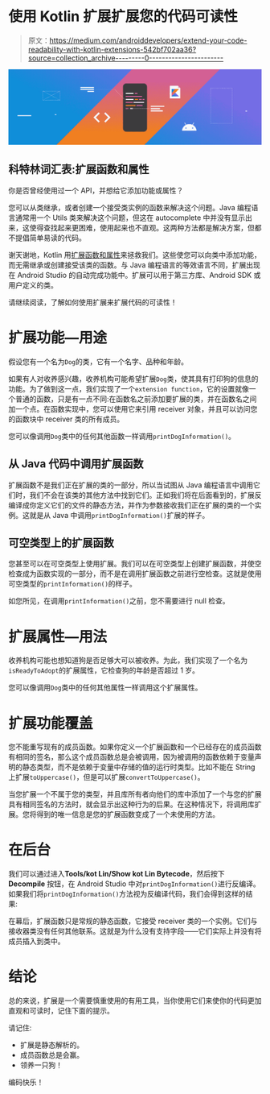 # 使用 Kotlin 扩展扩展您的代码可读性

> 原文：<https://medium.com/androiddevelopers/extend-your-code-readability-with-kotlin-extensions-542bf702aa36?source=collection_archive---------0----------------------->

![](img/f1f064469350b2336414178de85f7e03.png)

## 科特林词汇表:扩展函数和属性

你是否曾经使用过一个 API，并想给它添加功能或属性？

您可以从类继承，或者创建一个接受类实例的函数来解决这个问题。Java 编程语言通常用一个 Utils 类来解决这个问题，但这在 autocomplete 中并没有显示出来，这使得查找起来更困难，使用起来也不直观。这两种方法都是解决方案，但都不提倡简单易读的代码。

谢天谢地，Kotlin 用[扩展函数和属性](https://kotlinlang.org/docs/reference/extensions.html)来拯救我们。这些使您可以向类中添加功能，而无需继承或创建接受该类的函数。与 Java 编程语言的等效语言不同，扩展出现在 Android Studio 的自动完成功能中。扩展可以用于第三方库、Android SDK 或用户定义的类。

请继续阅读，了解如何使用扩展来扩展代码的可读性！

# 扩展功能—用途

假设您有一个名为`Dog`的类，它有一个名字、品种和年龄。

如果有人对收养感兴趣，收养机构可能希望扩展`Dog`类，使其具有打印狗的信息的功能。为了做到这一点，我们实现了一个`extension function`，它的设置就像一个普通的函数，只是有一点不同:在函数名之前添加要扩展的类，并在函数名之间加一个点。在函数实现中，您可以使用它来引用 receiver 对象，并且可以访问您的函数块中 receiver 类的所有成员。

您可以像调用`Dog`类中的任何其他函数一样调用`printDogInformation()`。

## 从 Java 代码中调用扩展函数

扩展函数不是我们正在扩展的类的一部分，所以当试图从 Java 编程语言中调用它们时，我们不会在该类的其他方法中找到它们。正如我们将在后面看到的，扩展反编译成你定义它们的文件的静态方法，并作为参数接收我们正在扩展的类的一个实例。这就是从 Java 中调用`printDogInformation()`扩展的样子。

## 可空类型上的扩展函数

您甚至可以在可空类型上使用扩展。我们可以在可空类型上创建扩展函数，并使空检查成为函数实现的一部分，而不是在调用扩展函数之前进行空检查。这就是使用可空类型的`printInformation()`的样子。

如您所见，在调用`printInformation()`之前，您不需要进行 null 检查。

# 扩展属性—用法

收养机构可能也想知道狗是否足够大可以被收养。为此，我们实现了一个名为`isReadyToAdopt`的扩展属性，它检查狗的年龄是否超过 1 岁。

您可以像调用`Dog`类中的任何其他属性一样调用这个扩展属性。

# 扩展功能覆盖

您不能重写现有的成员函数。如果你定义一个扩展函数和一个已经存在的成员函数有相同的签名，那么这个成员函数总是会被调用，因为被调用的函数依赖于变量声明的静态类型，而不是依赖于变量中存储的值的运行时类型。比如不能在 String 上扩展`toUppercase()`，但是可以扩展`convertToUppercase()`。

当您扩展一个不属于您的类型，并且库所有者向他们的库中添加了一个与您的扩展具有相同签名的方法时，就会显示出这种行为的后果。在这种情况下，将调用库扩展。您将得到的唯一信息是您的扩展函数变成了一个未使用的方法。

# 在后台

我们可以通过进入**Tools/kot Lin/Show kot Lin Bytecode**，然后按下 **Decompile** 按钮，在 Android Studio 中对`printDogInformation()`进行反编译。如果我们将`printDogInformation()`方法视为反编译代码，我们会得到这样的结果:

在幕后，扩展函数只是常规的静态函数，它接受 receiver 类的一个实例。它们与接收器类没有任何其他联系。这就是为什么没有支持字段——它们实际上并没有将成员插入到类中。

# 结论

总的来说，扩展是一个需要慎重使用的有用工具，当你使用它们来使你的代码更加直观和可读时，记住下面的提示。

请记住:

*   扩展是静态解析的。
*   成员函数总是会赢。
*   领养一只狗！

编码快乐！